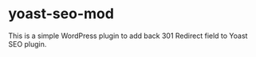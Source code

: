 # yoast-seo-mod
This is a simple WordPress plugin to add back 301 Redirect field to Yoast SEO plugin.
